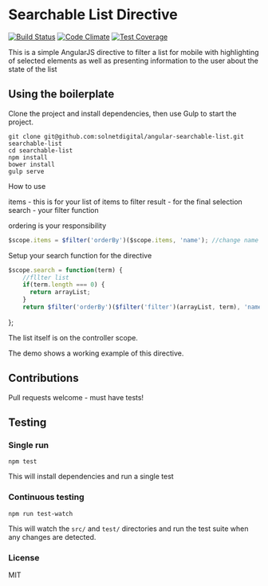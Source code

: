 # Searchable List Directive
[![Build Status](https://travis-ci.org/solnetdigital/sn-searchable-list.svg?branch=master)](https://travis-ci.org/solnetdigital/sn-searchable-list)
[![Code Climate](https://codeclimate.com/github/solnetdigital/sn-searchable-list/badges/gpa.svg)](https://codeclimate.com/github/solnetdigital/sn-searchable-list)
[![Test Coverage](https://codeclimate.com/github/solnetdigital/sn-searchable-list/badges/coverage.svg)](https://codeclimate.com/github/solnetdigital/sn-searchable-list)

This is a simple AngularJS directive to filter a list for mobile with highlighting of selected elements as well as presenting
information to the user about the state of the list

## Using the boilerplate
Clone the project and install dependencies, then use Gulp to start the project.
```shell
git clone git@github.com:solnetdigital/angular-searchable-list.git searchable-list
cd searchable-list
npm install
bower install
gulp serve
```

How to use

items - this is for your list of items to filter
result - for the final selection
search - your filter function

ordering is your responsibility

```javascript
$scope.items = $filter('orderBy')($scope.items, 'name'); //change name to whatever value you are showing
```

Setup your search function for the directive
```javascript
$scope.search = function(term) {
    //fllter list
    if(term.length === 0) {
      return arrayList;
    }
    return $filter('orderBy')($filter('filter')(arrayList, term), 'name');
```
};

The list itself is on the controller scope.

The demo shows a working example of this directive.

## Contributions

Pull requests welcome - must have tests!

## Testing

### Single run

`npm test`

This will install dependencies and run a single test

### Continuous testing

`npm run test-watch`

This will watch the `src/` and `test/` directories and run the test suite when any changes are detected.

### License

MIT
